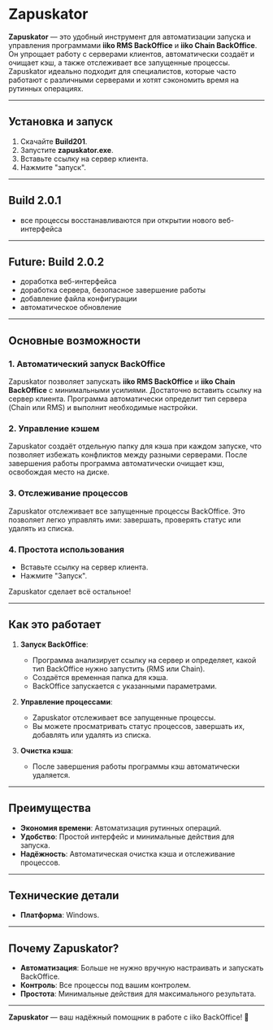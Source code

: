 # Zapuskator

**Zapuskator** — это удобный инструмент для автоматизации запуска и управления программами **iiko RMS BackOffice** и **iiko Chain BackOffice**. Он упрощает работу с серверами клиентов, автоматически создаёт и очищает кэш, а также отслеживает все запущенные процессы. Zapuskator идеально подходит для специалистов, которые часто работают с различными серверами и хотят сэкономить время на рутинных операциях.

---

## Установка и запуск

1. Скачайте **Build201**.
2. Запустите **zapuskator.exe**.
3. Вставьте ссылку на сервер клиента.
4. Нажмите "запуск".

---

## Build 2.0.1

- все процессы восстанавливаются при открытии нового веб-интерфейса

---

## Future: Build 2.0.2

- доработка веб-интерфейса
- доработка сервера, безопасное завершение работы
- добавление файла конфигурации
- автоматическое обновление

---
## Основные возможности

### 1. **Автоматический запуск BackOffice**
Zapuskator позволяет запускать **iiko RMS BackOffice** и **iiko Chain BackOffice** с минимальными усилиями. Достаточно вставить ссылку на сервер клиента. Программа автоматически определит тип сервера (Chain или RMS) и выполнит необходимые настройки.

### 2. **Управление кэшем**
Zapuskator создаёт отдельную папку для кэша при каждом запуске, что позволяет избежать конфликтов между разными серверами. После завершения работы программа автоматически очищает кэш, освобождая место на диске.

### 3. **Отслеживание процессов**
Zapuskator отслеживает все запущенные процессы BackOffice. Это позволяет легко управлять ими: завершать, проверять статус или удалять из списка.

### 4. **Простота использования**
- Вставьте ссылку на сервер клиента.
- Нажмите "Запуск".

Zapuskator сделает всё остальное!

---

## Как это работает

1. **Запуск BackOffice**:
    - Программа анализирует ссылку на сервер и определяет, какой тип BackOffice нужно запустить (RMS или Chain).
    - Создаётся временная папка для кэша.
    - BackOffice запускается с указанными параметрами.

2. **Управление процессами**:
    - Zapuskator отслеживает все запущенные процессы.
    - Вы можете просматривать статус процессов, завершать их, добавлять или удалять из списка.

3. **Очистка кэша**:
    - После завершения работы программы кэш автоматически удаляется.

---

## Преимущества

- **Экономия времени**: Автоматизация рутинных операций.
- **Удобство**: Простой интерфейс и минимальные действия для запуска.
- **Надёжность**: Автоматическая очистка кэша и отслеживание процессов.

---

## Технические детали

- **Платформа**: Windows.

---

## Почему Zapuskator?

- **Автоматизация**: Больше не нужно вручную настраивать и запускать BackOffice.
- **Контроль**: Все процессы под вашим контролем.
- **Простота**: Минимальные действия для максимального результата.

---

**Zapuskator** — ваш надёжный помощник в работе с iiko BackOffice! 🚀
